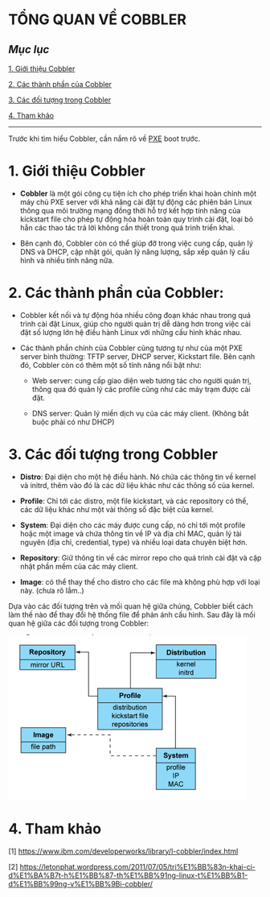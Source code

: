 # TỔNG QUAN VỀ COBBLER

## ***Mục lục***

[1.	Giới thiệu Cobbler](#1)

[2.	Các thành phần của Cobbler](#2)

[3.	Các đối tượng trong Cobbler](#3)

[4. Tham khảo](#4)

---

<a name = '1'></a>

Trước khi tìm hiểu Cobbler, cần nắm rõ về [PXE](../../../thuctap012017/TamNT/PXE-Kickstart-Cobbler) boot trước. 

# 1.	Giới thiệu Cobbler

- **Cobbler** là một gói công cụ tiện ích cho phép triển khai hoàn chỉnh một máy chủ PXE server với khả năng cài đặt tự động các phiên bản Linux thông qua môi trường mạng đồng thời hỗ trợ kết hợp tính năng của kickstart file cho phép tự động hóa hoàn toàn quy trình cài đặt, loại bỏ hẳn các thao tác trả lời không cần thiết trong quá trình triển khai.

- Bên cạnh đó, Cobbler còn có thể giúp đỡ trong việc cung cấp, quản lý DNS và DHCP, cập nhật gói, quản lý năng lượng, sắp xếp quản lý cấu hình và nhiều tính năng nữa. 

<a name = '2'></a>
# 2.	Các thành phần của Cobbler:

- Cobbler kết nối và tự động hóa nhiều công đoạn khác nhau trong quá trình cài đặt Linux, giúp cho người quản trị dễ dàng hơn trong việc cài đặt số lượng lớn hệ điều hành Linux với những cấu hình khác nhau. 

- Các thành phần chính của Cobbler cũng tương tự như của một PXE server bình thường: TFTP server, DHCP server, Kickstart file. Bên cạnh đó, Cobbler còn có thêm một số tính năng nổi bật như: 

	-	Web server: cung cấp giao diện web tương tác cho người quản trị, thông qua đó quản lý các profile cũng như các máy trạm được cài đặt. 

	-	DNS server: Quản lý miền dịch vụ của các máy client. (Không bắt buộc phải có như DHCP)
<a name = '3'></a>
# 3.	Các đối tượng trong Cobbler

-	**Distro**: Đại diện cho một hệ điều hành. Nó chứa các thông tin về kernel và initrd, thêm vào đó là các dữ liệu khác như các thông số của kernel.

-	**Profile**: Chỉ tới các distro, một file kickstart, và các repository có thể, các dữ liệu khác như một vài thông số đặc biệt của kernel.

-	**System**: Đại diện cho các máy được cung cấp, nó chỉ tới một profile hoặc một image và chứa thông tin về IP và địa chỉ MAC, quản lý tài nguyên (địa chỉ, credential, type) và nhiều loại data chuyên biệt hơn.

-	**Repository**: Giữ thông tin về các mirror repo cho quá trình cài đặt và cập nhật phần mềm của các máy client.

-	**Image**: có thể thay thế cho distro cho các file mà không phù hợp với loại này. (chưa rõ lắm..)

Dựa vào các đối tượng trên và mối quan hệ giữa chúng, Cobbler biết cách làm thế nào để thay đổi hệ thống file để phản ánh cấu hình. Sau đây là mối quan hệ giữa các đối tượng trong Cobbler:

![img](../images/4.1.png)

<a name = '4'></a>
# 4. Tham khảo

[1] https://www.ibm.com/developerworks/library/l-cobbler/index.html

[2] https://letonphat.wordpress.com/2011/07/05/tri%E1%BB%83n-khai-ci-d%E1%BA%B7t-h%E1%BB%87-th%E1%BB%91ng-linux-t%E1%BB%B1-d%E1%BB%99ng-v%E1%BB%9Bi-cobbler/
